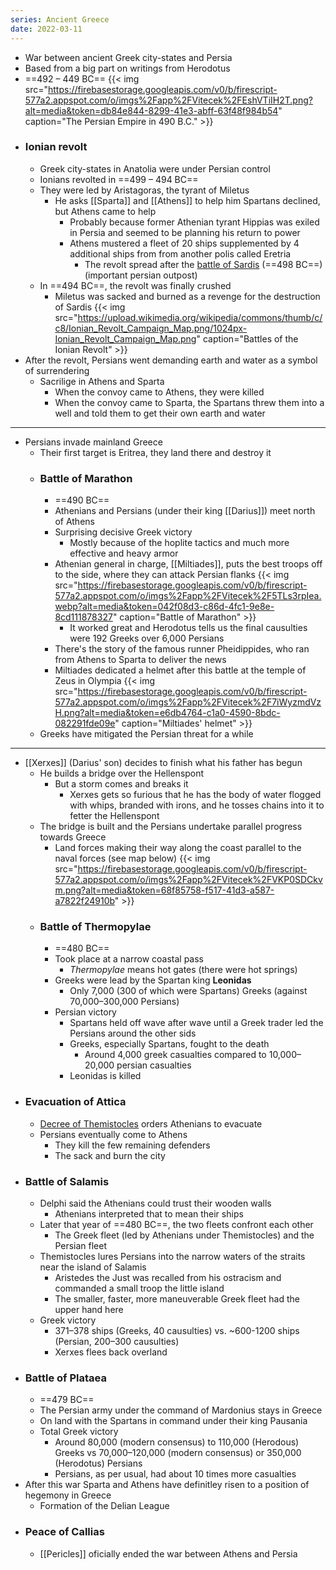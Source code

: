 ```yaml
---
series: Ancient Greece
date: 2022-03-11
---
```



- War between ancient Greek city-states and Persia
- Based from a big part on writings from Herodotus
- ==492 – 449 BC==
{{< img src="https://firebasestorage.googleapis.com/v0/b/firescript-577a2.appspot.com/o/imgs%2Fapp%2FVitecek%2FEshVTiIH2T.png?alt=media&token=db84e844-8299-41e3-abff-63f48f984b54" caption="The Persian Empire in 490 B.C." >}}
- ### Ionian revolt
    - Greek city-states in Anatolia were under Persian control
    - Ionians revolted in ==499 – 494 BC==
    - They were led by Aristagoras, the tyrant of Miletus
        - He asks [[Sparta]] and [[Athens]] to help him Spartans declined, but Athens came to help
            - Probably because former Athenian tyrant Hippias was exiled in Persia and seemed to be planning his return to power
            - Athens mustered a fleet of 20 ships supplemented by 4 additional ships from from another polis called Eretria
                - The revolt spread after the [battle of Sardis](http://www.historyofwar.org/articles/battles_sardis_498.html) (==498 BC==) (important persian outpost)
    - In ==494 BC==, the revolt was finally crushed
        - Miletus was sacked and burned as a revenge for the destruction of Sardis 
{{< img src="https://upload.wikimedia.org/wikipedia/commons/thumb/c/c8/Ionian_Revolt_Campaign_Map.png/1024px-Ionian_Revolt_Campaign_Map.png" caption="Battles of the Ionian Revolt" >}}
- After the revolt, Persians went demanding earth and water as a symbol of surrendering
    - Sacrilige in Athens and Sparta
        - When the convoy came to Athens, they were killed
        - When the convoy came to Sparta, the Spartans threw them into a well and told them to get their own earth and water
---
- Persians invade mainland Greece
    - Their first target is Eritrea, they land there and destroy it
    - ### Battle of Marathon
        - ==490 BC==
        - Athenians and Persians (under their king [[Darius]]) meet north of Athens
        - Surprising decisive Greek victory
            - Mostly because of the hoplite tactics and much more effective and heavy armor
        - Athenian general in charge, [[Miltiades]], puts the best troops off to the side, where they can attack Persian flanks
{{< img src="https://firebasestorage.googleapis.com/v0/b/firescript-577a2.appspot.com/o/imgs%2Fapp%2FVitecek%2F5TLs3rpIea.webp?alt=media&token=042f08d3-c86d-4fc1-9e8e-8cd111878327" caption="Battle of Marathon" >}}
            - It worked great and Herodotus tells us the final causulties were 192 Greeks over 6,000 Persians
        - There's the story of the famous runner Pheidippides, who ran from Athens to Sparta to deliver the news
        - Miltiades dedicated a helmet after this battle at the temple of Zeus in Olympia
{{< img src="https://firebasestorage.googleapis.com/v0/b/firescript-577a2.appspot.com/o/imgs%2Fapp%2FVitecek%2F7iWyzmdVzH.png?alt=media&token=e6db4764-c1a0-4590-8bdc-082291fde09e" caption="Miltiades' helmet" >}}
    - Greeks have mitigated the Persian threat for a while
---
- [[Xerxes]] (Darius' son) decides to finish what his father has begun
    - He builds a bridge over the Hellenspont
        - But a storm comes and breaks it
            - Xerxes gets so furious that he has the body of water flogged with whips, branded with irons, and he tosses chains into it to fetter the Hellenspont
    - The bridge is built and the Persians undertake parallel progress towards Greece
        - Land forces making their way along the coast parallel to the naval forces (see map below)
{{< img src="https://firebasestorage.googleapis.com/v0/b/firescript-577a2.appspot.com/o/imgs%2Fapp%2FVitecek%2FVKP0SDCkvm.png?alt=media&token=68f85758-f517-41d3-a587-a7822f24910b" >}}
    - ### Battle of Thermopylae
        - ==480 BC==
        - Took place at a narrow coastal pass 
            - _Thermopylae_ means hot gates (there were hot springs)
        - Greeks were lead by the Spartan king **Leonidas**
            - Only 7,000 (300 of which were Spartans) Greeks (against 70,000–300,000 Persians)
        - Persian victory
        	- Spartans held off wave after wave until a Greek trader led the Persians around the other sids
            - Greeks, especially Spartans, fought to the death
				- Around 4,000 greek casualties compared to 10,000–20,000 persian casualties
			- Leonidas is killed
- ### Evacuation of Attica
    - [Decree of Themistocles](https://en.wikipedia.org/wiki/Decree_of_Themistocles) orders Athenians to evacuate
    - Persians eventually come to Athens
        - They kill the few remaining defenders
        - The sack and burn the city
- ### Battle of Salamis
     - Delphi said the Athenians could trust their wooden walls
		 - Athenians interpreted that to mean their ships 
    - Later that year of ==480 BC==, the two fleets confront each other
        - The Greek fleet (led by Athenians under Themistocles) and the Persian fleet
    - Themistocles lures Persians into the narrow waters of the straits near the island of Salamis
        - Aristedes the Just was recalled from his ostracism and commanded a small troop the little island
        - The smaller, faster, more maneuverable Greek fleet had the upper hand here
    - Greek victory
        - 371–378 ships (Greeks, 40 causulties) vs. ~600-1200 ships (Persian, 200–300 causulties)
        - Xerxes flees back overland
- ### Battle of Plataea
	- ==479 BC==
    - The Persian army under the command of Mardonius stays in Greece
    - On land with the Spartans in command under their king Pausania
    - Total Greek victory
		- Around 80,000 (modern consensus) to 110,000 (Herodous) Greeks vs 70,000–120,000 (modern consensus) or 350,000 (Herodotus) Persians
		- Persians, as per usual, had about 10 times more casualties
- After this war Sparta and Athens have definitley risen to a position of hegemony in Greece
    - Formation of the Delian League
- ### Peace of Callias
    - [[Pericles]] oficially ended the war between Athens and Persia
